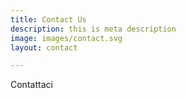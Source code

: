 ```yaml
---
title: Contact Us
description: this is meta description
image: images/contact.svg
layout: contact

---
```

Contattaci